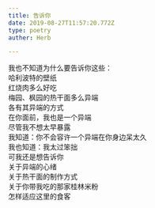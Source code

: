 ```yaml
---  
title: 告诉你  
date: 2019-08-27T11:57:20.772Z  
type: poetry  
auther: Herb   

---  
```

我也不知道为什么要告诉你这些：  
哈利波特的壁纸  
红烧肉多么好吃  
梅园、枫园的热干面多么异端  
各有其异端的方式    
在你面前，我也是一个异端  
尽管我不想太早暴露  
我知道：你不会容许一个异端在你身边呆太久  
我也知道：我太过笨拙    
可我还是想告诉你  
关于异端的心绪  
关于热干面的制作方式  
关于你带我吃的那家桂林米粉  
怎样适应这里的食客  
